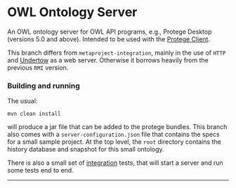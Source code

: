 OWL Ontology Server
===================

An OWL ontology server for OWL API programs, e.g., Protege Desktop
(versions 5.0 and above). Intended to be used with the [Protege
Client][1].

This branch differs from `metaproject-integration`, mainly in the use
of `HTTP` and [Undertow][2] as a web server. Otherwise it borrows
heavily from the previous `RMI` version.

### Building and running

The usual:

````
mvn clean install
````

will produce a jar file that can be added to the protege bundles. This
branch also comes with a `server-configuration.json` file that
contains the specs for a small sample project. At the top level, the
`root` directory contains the history database and snapshot for this
small ontology.

There is also a small set of [integration][3] tests, that will start a
server and run some tests end to end.


----
[1]: http://github.com/protegeproject/protege-client
[2]: http://undertow.io/
[3]: https://github.com/bdionne/protege-client-server-integration-tests

